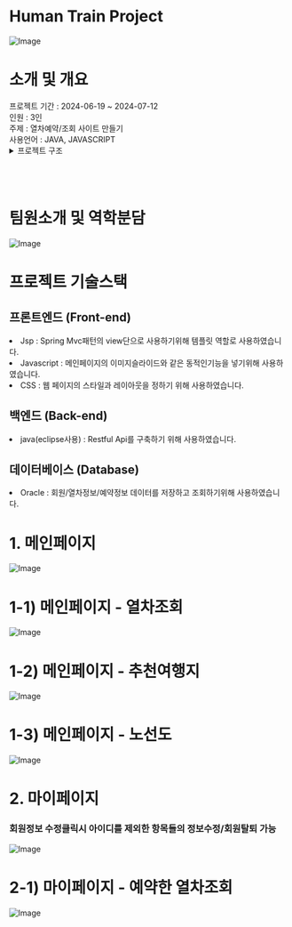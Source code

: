 <h1>Human Train Project</h1>
<img src="/images/image1.png" alt="Image">
<br>
<h1>소개 및 개요</h1>
프로젝트 기간 : 2024-06-19 ~ 2024-07-12<br>
인원 : 3인<br>
주제 : 열차예약/조회 사이트 만들기<br>
사용언어 : JAVA, JAVASCRIPT
<br>
<details>
  <summary>프로젝트 구조</summary>
C:.
├─.settings
├─build
│  └─classes
│      ├─htproject
│      │  ├─mvc
│      │  │  ├─Controller
│      │  │  ├─Dao
│      │  │  └─Service
│      │  └─z01_vo
│      └─resource
└─src
    ├─build
    │  └─classes
    │      ├─htproject
    │      │  ├─mvc
    │      │  │  ├─Controller
    │      │  │  ├─Dao
    │      │  │  └─Service
    │      │  └─z01_vo
    │      └─resource
    └─main
        ├─java
        │  ├─htproject
        │  │  ├─mvc
        │  │  │  ├─Controller
        │  │  │  ├─Dao
        │  │  │  └─Service
        │  │  └─z01_vo
        │  └─resource
        └─webapp
            ├─a00_com
            ├─META-INF
            ├─semi-final
            │  ├─노선도
            │  ├─메인슬라이드
            │  └─추천여행지
            │      ├─강릉
            │      ├─순천
            │      └─진주
            │  └─MainHome.jsp
            │  └─Recomend.jsp
            │  └─RouteMap.jsp
            │  └─styles.css
            ├─WEB-INF
            │  ├─lib
            │  └─views
            │      └─mvc
            └─z01_upload
</details>
<br><br><br>
<h1>팀원소개 및 역학분담</h1>
<img src="/images/image2.png" alt="Image">

<h1>프로젝트 기술스택</h1>
<h2>프론트엔드 (Front-end)</h2>
<li>Jsp : Spring Mvc패턴의 view단으로 사용하기위해 템플릿 역할로 사용하였습니다.</li>
<li>Javascript : 메인페이지의 이미지슬라이드와 같은 동적인기능을 넣기위해 사용하였습니다.</li>
<li>CSS : 웹 페이지의 스타일과 레이아웃을 정하기 위해 사용하였습니다.</li>
<h2>백엔드 (Back-end)</h2>
<li>java(eclipse사용) : Restful Api를 구축하기 위해 사용하였습니다.</li>
<h2>데이터베이스 (Database)</h2>
<li>Oracle : 회원/열차정보/예약정보 데이터를 저장하고 조회하기위해 사용하였습니다.</li>
<h1>1. 메인페이지</h1>
<img src="/images/image3.png" alt="Image">
<h1>1-1) 메인페이지 - 열차조회</h1>
<img src="/images/image8.png" alt="Image">
<h1>1-2) 메인페이지 - 추천여행지</h1>
<img src="/images/image4.png" alt="Image">
<h1>1-3) 메인페이지 - 노선도</h1>
<img src="/images/image5.png" alt="Image">
<h1>2. 마이페이지</h1>
<h3>회원정보 수정클릭시 아이디를 제외한 항목들의 정보수정/회원탈퇴 가능</h3>
<img src="/images/image6.png" alt="Image">
<h1>2-1) 마이페이지 - 예약한 열차조회</h1>
<img src="/images/image7.png" alt="Image">
